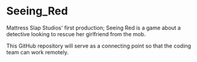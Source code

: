 # Seeing_Red
Mattress Slap Studios' first production; Seeing Red is a game about a detective looking to rescue her girlfriend from the mob.

This GitHub repository will serve as a connecting point so that the coding team can work remotely.
